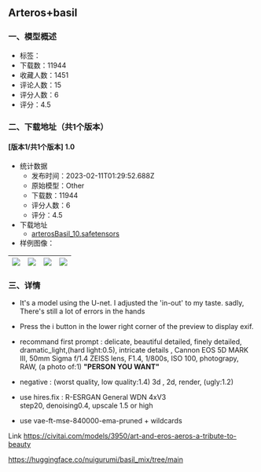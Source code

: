 ## Arteros+basil
### 一、模型概述

- 标签：
- 下载数：11944
- 收藏人数：1451
- 评论人数：15
- 评分人数：6
- 评分：4.5

### 二、下载地址（共1个版本）

#### [版本1/共1个版本] 1.0

- 统计数据
  - 发布时间：2023-02-11T01:29:52.688Z
  - 原始模型：Other
  - 下载数：11944
  - 评分人数：6
  - 评分：4.5
- 下载地址
  - [arterosBasil_10.safetensors](https://civitai.com/api/download/models/6571)
- 样例图像：

| <img src="https://image.civitai.com/xG1nkqKTMzGDvpLrqFT7WA/f186dd62-1aaa-4c6b-c336-66da0c433c00/width=450/59636.jpeg" /> | <img src="https://image.civitai.com/xG1nkqKTMzGDvpLrqFT7WA/ea9a8b11-0125-447e-df80-ea5fb9504800/width=450/59620.jpeg" /> | <img src="https://image.civitai.com/xG1nkqKTMzGDvpLrqFT7WA/9578d698-f1eb-4be1-f9ef-0bdd8ee77a00/width=450/59637.jpeg" /> | <img src="https://image.civitai.com/xG1nkqKTMzGDvpLrqFT7WA/78f23f24-08b9-475e-d8d1-c5599d6d6300/width=450/59635.jpeg" /> |
| ---- | ---- | ---- | ---- |


### 三、详情
<ul><li><p>It's a model using the U-net. I adjusted the 'in-out' to my taste. sadly, There's still a lot of errors in the hands</p></li><li><p>Press the i button in the lower right corner of the preview to display exif.</p></li></ul><ul><li><p>recommand first prompt : delicate, beautiful detailed, finely detailed, dramatic_light,(hard light:0.5), intricate details , Cannon EOS 5D MARK III, 50mm Sigma f/1.4 ZEISS lens, F1.4, 1/800s, ISO 100, photograpy, RAW, (a photo of:1) <strong>"PERSON YOU WANT"</strong></p></li><li><p>negative : (worst quality, low quality:1.4) 3d , 2d, render, (ugly:1.2)</p></li></ul><p></p><ul><li><p>use hires.fix : R-ESRGAN General WDN 4xV3<br />step20, denoising0.4, upscale 1.5 or high</p></li><li><p>use vae-ft-mse-840000-ema-pruned + wildcards</p></li></ul><p></p><p>Link <a target="_blank" rel="ugc" href="https://civitai.com/models/3950/art-and-eros-aeros-a-tribute-to-beauty">https://civitai.com/models/3950/art-and-eros-aeros-a-tribute-to-beauty</a></p><p><a target="_blank" rel="ugc" href="https://huggingface.co/nuigurumi/basil_mix/tree/main">https://huggingface.co/nuigurumi/basil_mix/tree/main</a></p>